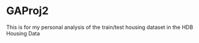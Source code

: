 # GAProj2
This is for my personal analysis of the train/test housing dataset in the HDB Housing Data
